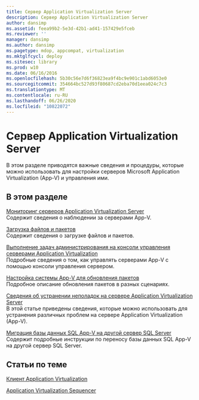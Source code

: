```yaml
---
title: Сервер Application Virtualization Server
description: Сервер Application Virtualization Server
author: dansimp
ms.assetid: feea99b2-5e3d-42b1-ad41-157429e5fceb
ms.reviewer: ''
manager: dansimp
ms.author: dansimp
ms.pagetype: mdop, appcompat, virtualization
ms.mktglfcycl: deploy
ms.sitesec: library
ms.prod: w10
ms.date: 06/16/2016
ms.openlocfilehash: 5b30c56e7d6f36823ea9f4bc9e901c1abd6053e0
ms.sourcegitcommit: 354664bc527d93f80687cd2eba70d1eea024c7c3
ms.translationtype: MT
ms.contentlocale: ru-RU
ms.lasthandoff: 06/26/2020
ms.locfileid: "10822072"
---
```

# Сервер Application Virtualization Server


В этом разделе приводятся важные сведения и процедуры, которые можно использовать для настройки серверов Microsoft Application Virtualization (App-V) и управления ими.

## В этом разделе


<a href="" id="monitoring-application-virtualization-servers"></a>[Мониторинг серверов Application Virtualization Server](monitoring-application-virtualization-servers.md)  
Содержит сведения о наблюдении за серверами App-V.

<a href="" id="how-to-load-files-and-packages"></a>[Загрузка файлов и пакетов](how-to-load-files-and-packages.md)  
Содержит сведения о загрузке файлов и пакетов.

<a href="" id="how-to-perform-administrative-tasks-in-the-application-virtualization-server-management-console"></a>[Выполнение задач администрирования на консоли управления серверами Application Virtualization](how-to-perform-administrative-tasks-in-the-application-virtualization-server-management-console.md)  
Подробные сведения о том, как управлять серверами App-V с помощью консоли управления сервером.

<a href="" id="how-to-configure-the-app-v-system-for-package-upgrade"></a>[Настройка системы App-V для обновления пакетов](how-to-configure-the-app-v-system-for-package-upgrade.md)  
Подробное описание обновления пакетов в разных сценариях.

<a href="" id="troubleshooting-information-for-the-application-virtualization-server"></a>[Сведения об устранении неполадок на сервере Application Virtualization Server](troubleshooting-information-for-the-application-virtualization-server.md)  
В этой статье приведены сведения, которые можно использовать для устранения различных проблем на сервере Application Virtualization (App-V).

<a href="" id="how-to-migrate-the-app-v-sql-database-to-a-different-sql-server"></a>[Миграция базы данных SQL App-V на другой сервер SQL Server](how-to-migrate-the-app-v-sql-database-to-a-different-sql-server.md)  
Содержит подробные инструкции по переносу базы данных SQL App-V на другой сервер SQL Server.

## Статьи по теме


[Клиент Application Virtualization](application-virtualization-client.md)

[Application Virtualization Sequencer](application-virtualization-sequencer.md)

 

 





